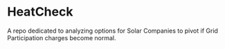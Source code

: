 # HeatCheck
A repo dedicated to analyzing options for Solar Companies to pivot if Grid Participation charges become normal.
